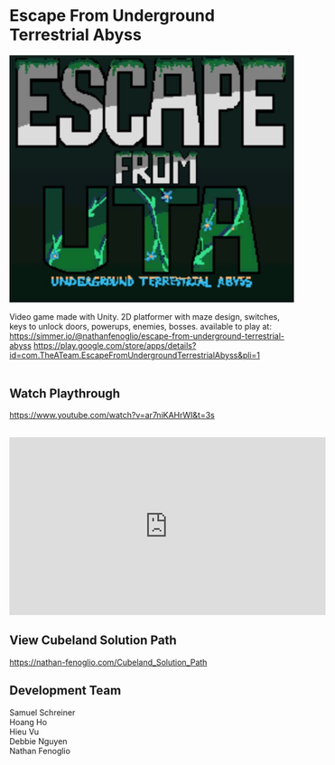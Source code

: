 # Escape From Underground Terrestrial Abyss <br/>
![alt text](https://github.com/nathanfenoglio/Escape-From-Underground-Terrestrial-Abyss/blob/master/images/Title_Screen_Screenshot.jpg)

Video game made with Unity. 2D platformer with maze design, switches, keys to unlock doors, powerups, enemies, bosses. available to play at: <br/>
https://simmer.io/@nathanfenoglio/escape-from-underground-terrestrial-abyss https://play.google.com/store/apps/details?id=com.TheATeam.EscapeFromUndergroundTerrestrialAbyss&pli=1<br/>
<br/>

## Watch Playthrough <br/>
https://www.youtube.com/watch?v=ar7niKAHrWI&t=3s
<br/><br/>
<iframe width="560" height="315" src="https://www.youtube.com/embed/ar7niKAHrWI" frameborder="0" allow="accelerometer; autoplay; clipboard-write; encrypted-media; gyroscope; picture-in-picture" allowfullscreen></iframe>

## View Cubeland Solution Path <br/>
https://nathan-fenoglio.com/Cubeland_Solution_Path

## Development Team <br/>
Samuel Schreiner <br/>
Hoang Ho <br/>
Hieu Vu <br/>
Debbie Nguyen <br/>
Nathan Fenoglio <br/>
